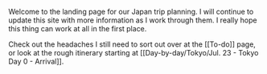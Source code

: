 Welcome to the landing page for our Japan trip planning. I will continue to update this site with more information as I work through them. I really hope this thing can work at all in the first place.

Check out the headaches I still need to sort out over at the [[To-do]] page, or look at the rough itinerary starting at [[Day-by-day/Tokyo/Jul. 23 - Tokyo Day 0 - Arrival]].